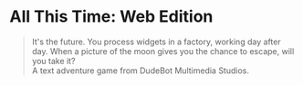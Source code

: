 # All This Time: Web Edition
> It's the future. You process widgets in a factory, working day after day. When a picture of the moon gives you the chance to escape, will you take it?  
A text adventure game from DudeBot Multimedia Studios.